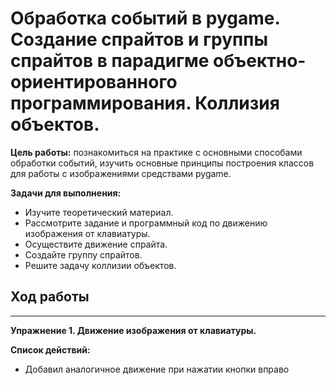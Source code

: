 # Обработка событий в pygame. Создание спрайтов и группы спрайтов в парадигме объектно-ориентированного программирования. Коллизия объектов.

**Цель работы:** познакомиться на практике с основными способами обработки событий, изучить основные принципы построения классов для работы с изображениями средствами pygame.

**Задачи для выполнения:**
- Изучите теоретический материал.
- Рассмотрите задание и программный код по движению изображения от клавиатуры.
- Осуществите движение спрайта.
- Создайте группу спрайтов.
- Решите задачу коллизии объектов.

## Ход работы
***
**Упражнение 1. Движение изображения от клавиатуры.**

**Список действий:**
- Добавил аналогичное движение при нажатии кнопки вправо


